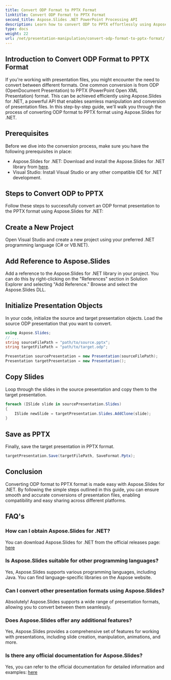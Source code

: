 ```yaml
---
title: Convert ODP Format to PPTX Format
linktitle: Convert ODP Format to PPTX Format
second_title: Aspose.Slides .NET PowerPoint Processing API
description: Learn how to convert ODP to PPTX effortlessly using Aspose.Slides for .NET. Follow our step-by-step guide for seamless presentation format conversion.
type: docs
weight: 22
url: /net/presentation-manipulation/convert-odp-format-to-pptx-format/
---
```


## Introduction to Convert ODP Format to PPTX Format

If you're working with presentation files, you might encounter the need to convert between different formats. One common conversion is from ODP (OpenDocument Presentation) to PPTX (PowerPoint Open XML Presentation) format. This can be achieved efficiently using Aspose.Slides for .NET, a powerful API that enables seamless manipulation and conversion of presentation files. In this step-by-step guide, we'll walk you through the process of converting ODP format to PPTX format using Aspose.Slides for .NET.

## Prerequisites

Before we dive into the conversion process, make sure you have the following prerequisites in place:

- Aspose.Slides for .NET: Download and install the Aspose.Slides for .NET library from [here](https://releases.aspose.com/slides/net).
- Visual Studio: Install Visual Studio or any other compatible IDE for .NET development.

## Steps to Convert ODP to PPTX

Follow these steps to successfully convert an ODP format presentation to the PPTX format using Aspose.Slides for .NET:

## Create a New Project

Open Visual Studio and create a new project using your preferred .NET programming language (C# or VB.NET).

## Add Reference to Aspose.Slides

Add a reference to the Aspose.Slides for .NET library in your project. You can do this by right-clicking on the "References" section in Solution Explorer and selecting "Add Reference." Browse and select the Aspose.Slides DLL.

## Initialize Presentation Objects

In your code, initialize the source and target presentation objects. Load the source ODP presentation that you want to convert.

```csharp
using Aspose.Slides;
// ...
string sourceFilePath = "path/to/source.pptx";
string targetFilePath = "path/to/target.odp";

Presentation sourcePresentation = new Presentation(sourceFilePath);
Presentation targetPresentation = new Presentation();
```

## Copy Slides

Loop through the slides in the source presentation and copy them to the target presentation.

```csharp
foreach (ISlide slide in sourcePresentation.Slides)
{
    ISlide newSlide = targetPresentation.Slides.AddClone(slide);
}
```

## Save as PPTX

Finally, save the target presentation in PPTX format.

```csharp
targetPresentation.Save(targetFilePath, SaveFormat.Pptx);
```

## Conclusion

Converting ODP format to PPTX format is made easy with Aspose.Slides for .NET. By following the simple steps outlined in this guide, you can ensure smooth and accurate conversions of presentation files, enabling compatibility and easy sharing across different platforms.

## FAQ's

### How can I obtain Aspose.Slides for .NET?

You can download Aspose.Slides for .NET from the official releases page: [here](https://releases.aspose.com/slides/net)

### Is Aspose.Slides suitable for other programming languages?

Yes, Aspose.Slides supports various programming languages, including Java. You can find language-specific libraries on the Aspose website.

### Can I convert other presentation formats using Aspose.Slides?

Absolutely! Aspose.Slides supports a wide range of presentation formats, allowing you to convert between them seamlessly.

### Does Aspose.Slides offer any additional features?

Yes, Aspose.Slides provides a comprehensive set of features for working with presentations, including slide creation, manipulation, animations, and more.

### Is there any official documentation for Aspose.Slides?

Yes, you can refer to the official documentation for detailed information and examples: [here](https://reference.aspose.com/slides/net)
